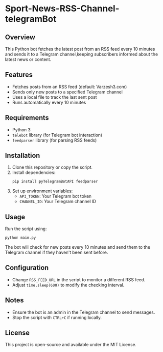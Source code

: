 # Sport-News-RSS-Channel-telegramBot

## Overview
This Python bot fetches the latest post from an RSS feed every 10 minutes and sends it to a Telegram channel,keeping subscribers informed about the latest news or content.

## Features
- Fetches posts from an RSS feed (default: Varzesh3.com)
- Sends only new posts to a specified Telegram channel
- Uses a local file to track the last sent post
- Runs automatically every 10 minutes

## Requirements
- Python 3
- `telebot` library (for Telegram bot interaction)
- `feedparser` library (for parsing RSS feeds)

## Installation
1. Clone this repository or copy the script.
2. Install dependencies:
   ```sh
   pip install pyTelegramBotAPI feedparser
   ```
3. Set up environment variables:
   - `API_TOKEN`: Your Telegram bot token
   - `CHANNEL_ID`: Your Telegram channel ID

## Usage
Run the script using:
```sh
python main.py
```

The bot will check for new posts every 10 minutes and send them to the Telegram channel if they haven't been sent before.

## Configuration
- Change `RSS_FEED_URL` in the script to monitor a different RSS feed.
- Adjust `time.sleep(600)` to modify the checking interval.

## Notes
- Ensure the bot is an admin in the Telegram channel to send messages.
- Stop the script with `CTRL+C` if running locally.

## License
This project is open-source and available under the MIT License.

